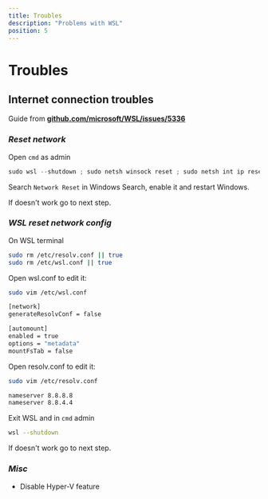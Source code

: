 ```yaml
---
title: Troubles
description: "Problems with WSL"
position: 5
---
```


# Troubles

## **Internet connection troubles**

Guide from [**github.com/microsoft/WSL/issues/5336**](https://github.com/microsoft/WSL/issues/5336#issuecomment-653881695)

### **_Reset network_**

Open `cmd` as admin

```ps1
sudo wsl --shutdown ; sudo netsh winsock reset ; sudo netsh int ip reset all ; sudo netsh winhttp reset proxy ; sudo ipconfig /flushdns ; sudo netsh winsock reset ; sudo shutdown /r
```

Search `Network Reset` in Windows Search, enable it and restart Windows.

If doesn't work go to next step.

### **_WSL reset network config_**

On WSL terminal

```sh
sudo rm /etc/resolv.conf || true
sudo rm /etc/wsl.conf || true
```

Open wsl.conf to edit it:

```sh
sudo vim /etc/wsl.conf
```

```sh
[network]
generateResolvConf = false

[automount]
enabled = true
options = "metadata"
mountFsTab = false
```

Open resolv.conf to edit it:

```sh
sudo vim /etc/resolv.conf
```

```sh
nameserver 8.8.8.8
nameserver 8.8.4.4
```

Exit WSL and in `cmd` admin

```sh
wsl --shutdown
```

If doesn't work go to next step.

### **_Misc_**

- Disable Hyper-V feature

